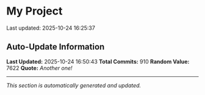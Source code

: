 # My Project


Last updated: 2025-10-24 16:25:37





















































































































































































































































































































































































































































































































































































































































































































































































































































































































































































































































































































































































































































































































































## Auto-Update Information

**Last Updated:** 2025-10-24 16:50:43
**Total Commits:** 910
**Random Value:** 7622
**Quote:** _Another one!_

---
_This section is automatically generated and updated._